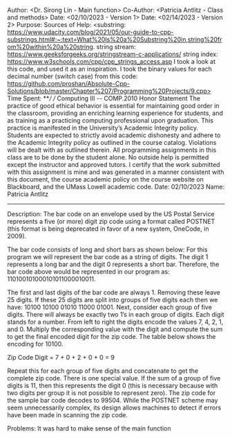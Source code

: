  Author: <Dr. Sirong Lin - Main function>
 Co-Author: <Patricia Antlitz - Class and methods>
 Date: <02/10/2023 - Version 1>
 Date: <02/14/2023 - Version 2>
 Purpose: <Convert a set of binary numbers into a decimal bar code and vice versa>
 Sources of Help: <substring: https://www.udacity.com/blog/2021/05/our-guide-to-cpp-substrings.html#:~:text=What%20Is%20a%20Substring%20in,string%20from%20within%20a%20string.
 string stream: https://www.geeksforgeeks.org/stringstream-c-applications/
 string index: https://www.w3schools.com/cpp/cpp_strings_access.asp
 I took a look at this code, and used it as an inspiration. I took the binary values for each decimal number (switch case) from this code: https://github.com/proshan/Absolute-Cpp-Solutions/blob/master/Chapter%207/Programming%20Projects/9.cpp>
 Time Spent: <unknown>
 ***/
/*
 Computing III -- COMP.2010 Honor Statement
 The practice of good ethical behavior is essential for maintaining
 good order in the classroom, providing an enriching learning
 experience for students, and as training as a practicing computing
 professional upon graduation. This practice is manifested in the
 University’s Academic Integrity policy. Students are expected to
 strictly avoid academic dishonesty and adhere to the Academic
 Integrity policy as outlined in the course catalog. Violations will
 be dealt with as outlined therein.
 All programming assignments in this class are to be done by the
 student alone. No outside help is permitted except the instructor and
 approved tutors.
 I certify that the work submitted with this assignment is mine and was
 generated in a manner consistent with this document, the course
 academic policy on the course website on Blackboard, and the UMass
 Lowell academic code.
 Date: 02/10/2023
 Name: Patricia Antlitz
 
 ----------------------------------------------------------------------
 
 Description: The bar code on an envelope used by the US Postal Service represents a five (or more) digit zip code using a format
 called POSTNET (this format is being deprecated in favor of a new system, OneCode, in 2009).
 
 The bar code consists of long and short bars as shown below: For this program we will represent the bar code as a string of digits.
 The digit 1 represents a long bar and the digit 0 represents a short bar. Therefore, the bar code above would be represented in our
 program as: 110100101000101011000010011.
 
 The first and last digits of the bar code are always 1. Removing these leave 25 digits. If these 25 digits are split into groups of
 five digits each then we have: 10100 10100 01010 11000 01001. Next, consider each group of five digits.
 There will always be exactly two 1’s in each group of digits. Each digit stands for a number. From left to right the digits encode
 the values 7, 4, 2, 1, and 0. Multiply the corresponding value with the digit and compute the sum to get the final encoded digit for
 the zip code. The table below shows the encoding for 10100.
 
 Zip Code Digit = 7 + 0 + 2 + 0 + 0 = 9
 
 Repeat this for each group of five digits and concatenate to get the complete zip code. There is one
 special value. If the sum of a group of five digits is 11, then this represents the digit 0 (this is necessary
 because with two digits per group it is not possible to represent zero). The zip code for the sample bar code decodes to 99504. While
 the POSTNET scheme may seem unnecessarily complex, its design allows machines to detect if errors have been made in scanning the zip
 code.
 
 Problems:
It was hard to make sense of the main function
